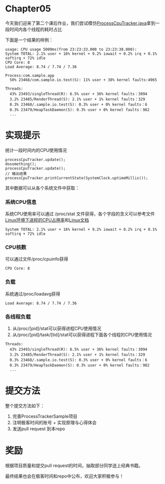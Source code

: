 # Chapter05
今天我们迎来了第二个课后作业，我们尝试模仿[ProcessCpuTracker.java](http://androidxref.com/9.0.0_r3/xref/frameworks/base/core/java/com/android/internal/os/ProcessCpuTracker.java)拿到一段时间内各个线程的耗时占比

下面是一个结果的样例：
```
usage: CPU usage 5000ms(from 23:23:33.000 to 23:23:38.000):
System TOTAL: 2.1% user + 16% kernel + 9.2% iowait + 0.2% irq + 0.1% softirq + 72% idle
CPU Core: 8
Load Average: 8.74 / 7.74 / 7.36

Process:com.sample.app 
  50% 23468/com.sample.io.test(S): 11% user + 38% kernel faults:4965

Threads:
  43% 23493/singleThread(R): 6.5% user + 36% kernel faults：3094
  3.2% 23485/RenderThread(S): 2.1% user + 1% kernel faults：329
  0.3% 23468/.sample.io.test(S): 0.3% user + 0% kernel faults：6
  0.3% 23479/HeapTaskDaemon(S): 0.3% user + 0% kernel faults：982
  ...
```


实现提示
====
统计一段时间内的CPU使用情况

```
processCpuTracker.update();
dosomething();
processCpuTracker.update();
// 输出结果
processCpuTracker.printCurrentState(SystemClock.uptimeMillis());
```

其中数据可以从各个系统文件中获取：

### 系统CPU信息
系统CPU使用率可以通过 /proc/stat 文件获得，各个字段的含义可以参考文件[Linux环境下进程的CPU占用率](http://www.samirchen.com/linux-cpu-performance/)和[Linux文档](http://man7.org/linux/man-pages/man5/proc.5.html)

```
System TOTAL: 2.1% user + 16% kernel + 9.2% iowait + 0.2% irq + 0.1% softirq + 72% idle
```

### CPU核数
可以通过文件/proc/cpuinfo获得

```
CPU Core: 8
```

### 负载
系统通过/proc/loadavg获得

```
Load Average: 8.74 / 7.74 / 7.36
```

### 各线程负载
1. 从/proc/[pid]/stat可以获得进程CPU使用情况
2. 从/proc/[pid]/task/[tid]/stat可以获得进程下面各个线程的CPU使用情况

```
Threads:
  43% 23493/singleThread(R): 6.5% user + 36% kernel faults：3094
  3.2% 23485/RenderThread(S): 2.1% user + 1% kernel faults：329
  0.3% 23468/.sample.io.test(S): 0.3% user + 0% kernel faults：6
  0.3% 23479/HeapTaskDaemon(S): 0.3% user + 0% kernel faults：982
  ...
```

提交方法
====
整个提交方法如下：

1. 完善ProcessTrackerSample项目
2. 注明极客时间的账号 + 实现原理与心得体会
3. 发送pull request 到本repo

奖励
===
根据项目质量和提交pull request的时间，抽取部分同学送上经典书籍。

最终结果也会在极客时间和repo中公布，欢迎大家积极参与！